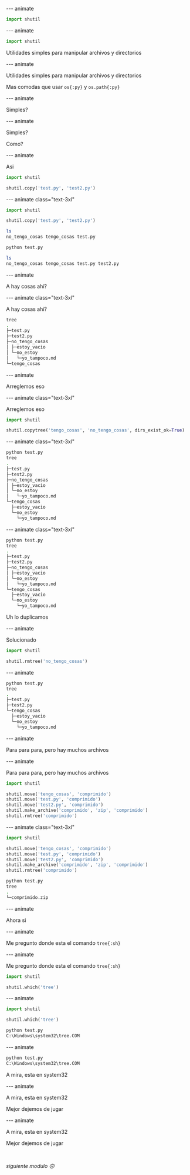 
--- animate

```py
import shutil
```

--- animate

```py
import shutil
```

Utilidades simples para manipular archivos y directorios

--- animate

Utilidades simples para manipular archivos y directorios

Mas comodas que usar `os{:py}` y `os.path{:py}`

--- animate

Simples?

--- animate

Simples?

Como?

--- animate

Asi

```py
import shutil

shutil.copy('test.py', 'test2.py')
```

--- animate class="text-3xl"

```py
import shutil

shutil.copy('test.py', 'test2.py')
```

```sh
ls
no_tengo_cosas tengo_cosas test.py

python test.py

ls
no_tengo_cosas tengo_cosas test.py test2.py
```

--- animate

A hay cosas ahi?

--- animate class="text-3xl"

A hay cosas ahi?

```sh
tree
.
├─test.py
├─test2.py
├─no_tengo_cosas
│ ├─estoy_vacio
│ └─no_estoy
│   └─yo_tampoco.md
└─tengo_cosas
```

--- animate

Arreglemos eso

--- animate class="text-3xl"

Arreglemos eso

```py
import shutil

shutil.copytree('tengo_cosas', 'no_tengo_cosas', dirs_exist_ok=True)
```

--- animate class="text-3xl"

```sh
python test.py
tree
.
├─test.py
├─test2.py
├─no_tengo_cosas
│ ├─estoy_vacio
│ └─no_estoy
│   └─yo_tampoco.md
└─tengo_cosas
  ├─estoy_vacio
  └─no_estoy
    └─yo_tampoco.md
```

--- animate class="text-3xl"

```sh
python test.py
tree
.
├─test.py
├─test2.py
├─no_tengo_cosas
│ ├─estoy_vacio
│ └─no_estoy
│   └─yo_tampoco.md
└─tengo_cosas
  ├─estoy_vacio
  └─no_estoy
    └─yo_tampoco.md
```

Uh lo duplicamos

--- animate

Solucionado

```py
import shutil

shutil.rmtree('no_tengo_cosas')
```

--- animate

```sh
python test.py
tree
.
├─test.py
├─test2.py
└─tengo_cosas
  ├─estoy_vacio
  └─no_estoy
    └─yo_tampoco.md
```

--- animate

Para para para, pero hay muchos archivos

--- animate

Para para para, pero hay muchos archivos

```py
import shutil

shutil.move('tengo_cosas', 'comprimido')
shutil.move('test.py', 'comprimido')
shutil.move('test2.py', 'comprimido')
shutil.make_archive('comprimido', 'zip', 'comprimido')
shutil.rmtree('comprimido')
```

--- animate class="text-3xl"

```py
import shutil

shutil.move('tengo_cosas', 'comprimido')
shutil.move('test.py', 'comprimido')
shutil.move('test2.py', 'comprimido')
shutil.make_archive('comprimido', 'zip', 'comprimido')
shutil.rmtree('comprimido')
```

```sh
python test.py
tree
.
└─comprimido.zip
```

--- animate

Ahora si

--- animate

Me pregunto donde esta el comando `tree{:sh}`

--- animate

Me pregunto donde esta el comando `tree{:sh}`

```py
import shutil

shutil.which('tree')
```

--- animate

```py
import shutil

shutil.which('tree')
```

```sh
python test.py
C:\Windows\system32\tree.COM
```

--- animate

```sh
python test.py
C:\Windows\system32\tree.COM
```

A mira, esta en system32

--- animate

A mira, esta en system32

Mejor dejemos de jugar

--- animate

A mira, esta en system32

Mejor dejemos de jugar

<br/>

_siguiente modulo 🙃_
